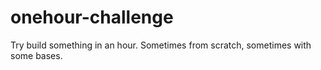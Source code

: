 # onehour-challenge
Try build something in an hour. Sometimes from scratch, sometimes with some bases.
